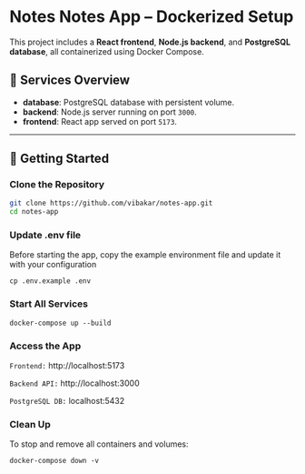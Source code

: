 # Notes Notes App – Dockerized Setup

This project includes a **React frontend**, **Node.js backend**, and **PostgreSQL database**, all containerized using Docker Compose.

## 🐳 Services Overview

- **database**: PostgreSQL database with persistent volume.
- **backend**: Node.js server running on port `3000`.
- **frontend**: React app served on port `5173`.

---

## 🚀 Getting Started

### Clone the Repository

```bash
git clone https://github.com/vibakar/notes-app.git
cd notes-app
```

### Update .env file
Before starting the app, copy the example environment file and update it with your configuration

```cp .env.example .env```

### Start All Services
```docker-compose up --build```

### Access the App
`Frontend:` http://localhost:5173

`Backend API:` http://localhost:3000

`PostgreSQL DB:` localhost:5432


### Clean Up
To stop and remove all containers and volumes:

```docker-compose down -v```
